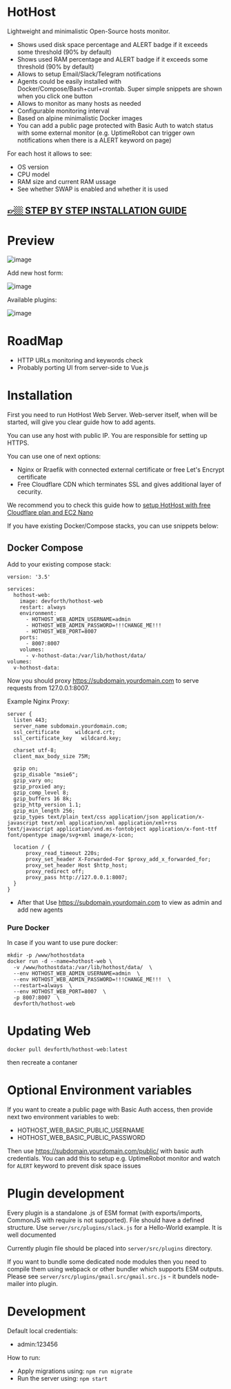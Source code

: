 # HotHost

Lightweight and minimalistic Open-Source hosts monitor. 

* Shows used disk space percentage and ALERT badge if it exceeds some threshold (90% by default)
* Shows used RAM percentage and ALERT badge if it exceeds some threshold (90% by default)
* Allows to setup Email/Slack/Telegram notifications
* Agents could be easily installed with Docker/Compose/Bash+curl+crontab. Super simple snippets are shown when you click one button
* Allows to monitor as many hosts as needed
* Configurable monitoring interval
* Based on alpine minimalistic Docker images
* You can add a public page protected with Basic Auth to watch status with some external monitor (e.g. UptimeRobot can trigger own notifications when there is a ALERT keyword on page)

For each host it allows to see:

* OS version
* CPU model
* RAM size and current RAM ussage
* See whether SWAP is enabled and whether it is used

## [👉🏼 STEP BY STEP INSTALLATION GUIDE](https://devforth.io/blog/critical-server-alerts-with-hothost-open-source-quick-to-setup-disk-ram-notifier/)

# Preview

![image](https://user-images.githubusercontent.com/1838656/167828815-25082ef0-c0b7-45dd-881a-f4f63b0861ea.png)

Add new host form:

![image](https://user-images.githubusercontent.com/1838656/167829631-54ae182f-87f9-4a3d-85dd-b2bb47b37329.png)


Available plugins:

![image](https://user-images.githubusercontent.com/1838656/167828992-d15dc19e-409d-491d-a2c7-c713786bf9a0.png)

# RoadMap

* HTTP URLs monitoring and keywords check
* Probably porting UI from server-side to Vue.js

# Installation

First you need to run HotHost Web Server. Web-server itself, when will be started, will give you clear guide how to add agents. 

You can use any host with public IP. You are responsible for setting up HTTPS.

You can use one of next options:
- Nginx or Rraefik with connected external certificate or free Let's Encrypt certificate
- Free Cloudflare CDN which terminates SSL and gives additional layer of cecurity.

We recommend you to check this guide how to [setup HotHost with free Cloudflare plan and EC2 Nano](https://devforth.io/blog/critical-server-alerts-with-hothost-open-source-quick-to-setup-disk-ram-notifier/)

If you have existing Docker/Compose stacks, you can use snippets below:

## Docker Compose

Add to your existing compose stack:

```
version: '3.5'

services:
  hothost-web:
    image: devforth/hothost-web
    restart: always
    environment:
      - HOTHOST_WEB_ADMIN_USERNAME=admin
      - HOTHOST_WEB_ADMIN_PASSWORD=!!!CHANGE_ME!!!
      - HOTHOST_WEB_PORT=8007
    ports:
      - 8007:8007
    volumes:
      - v-hothost-data:/var/lib/hothost/data/
volumes:
  v-hothost-data:
```

Now you should proxy https://subdomain.yourdomain.com to serve requests from 127.0.0.1:8007.

Example Nginx Proxy:

```
server {
  listen 443;
  server_name subdomain.yourdomain.com;
  ssl_certificate     wildcard.crt;
  ssl_certificate_key   wildcard.key;

  charset utf-8;
  client_max_body_size 75M;

  gzip on;
  gzip_disable "msie6";
  gzip_vary on;
  gzip_proxied any;
  gzip_comp_level 8;
  gzip_buffers 16 8k;
  gzip_http_version 1.1;
  gzip_min_length 256;
  gzip_types text/plain text/css application/json application/x-javascript text/xml application/xml application/xml+rss text/javascript application/vnd.ms-fontobject application/x-font-ttf font/opentype image/svg+xml image/x-icon;

  location / {
      proxy_read_timeout 220s;
      proxy_set_header X-Forwarded-For $proxy_add_x_forwarded_for;
      proxy_set_header Host $http_host;
      proxy_redirect off;
      proxy_pass http://127.0.0.1:8007;
  }
}
```


* After that Use https://subdomain.yourdomain.com to view as admin and add new agents



### Pure Docker

In case if you want to use pure docker:

```
mkdir -p /www/hothostdata
docker run -d --name=hothost-web \
  -v /www/hothostdata:/var/lib/hothost/data/  \
  --env HOTHOST_WEB_ADMIN_USERNAME=admin  \
  --env HOTHOST_WEB_ADMIN_PASSWORD=!!!CHANGE_ME!!!  \
  --restart=always  \
  --env HOTHOST_WEB_PORT=8007  \
  -p 8007:8007  \
  devforth/hothost-web
```


# Updating Web

```
docker pull devforth/hothost-web:latest
```

then recreate a contaner

# Optional Environment variables

If you want to create a public page with Basic Auth access, then provide next two environment variables to web:

* HOTHOST_WEB_BASIC_PUBLIC_USERNAME
* HOTHOST_WEB_BASIC_PUBLIC_PASSWORD

Then use https://subdomain.yourdomain.com/public/ with basic auth credentials. You can add this to setup e.g. UptimeRobot monitor and watch for `ALERT` keyword to prevent disk space issues

# Plugin development

Every plugin is a standalone .js of ESM format (with exports/imports, CommonJS with require is not supported). File should have a defined structure. Use `server/src/plugins/slack.js` for a Hello-World example. It is well documented

Currently plugin file should be placed into `server/src/plugins` directory.

If you want to bundle some dedicated node modules then you need to compile them using webpack or other bundler which supports ESM outputs. Please see `server/src/plugins/gmail.src/gmail.src.js` - it bundels node-mailer into plugin.


# Development


Default local credentials:
- admin:123456

How to run:
- Apply migrations using: `npm run migrate`
- Run the server using: `npm start`
